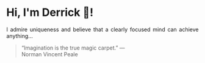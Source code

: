 # Hi, I'm Derrick 👋!
<p align="justify">I admire uniqueness and believe that a clearly focused mind can achieve anything...</p> 
<!-- #quote-start -->
<blockquote>&ldquo;Imagination is the true magic carpet.&rdquo; &mdash; <footer>Norman Vincent Peale</footer></blockquote>
<!-- #quote-end -->

